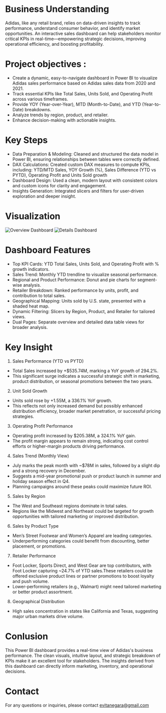 # Business Understanding
Adidas, like any retail brand, relies on data-driven insights to track performance, understand consumer behavior, and identify market opportunities. An interactive sales dashboard can help stakeholders monitor critical KPIs in real-time—empowering strategic decisions, improving operational efficiency, and boosting profitability.

# Project objectives :
- Create a dynamic, easy-to-navigate dashboard in Power BI to visualize Adidas sales performance based on Adidas sales data from 2020 and 2021.
- Track essential KPIs like Total Sales, Units Sold, and Operating Profit across various timeframes.
- Provide YOY (Year-over-Year), MTD (Month-to-Date), and YTD (Year-to-Date) breakdowns.
- Analyze trends by region, product, and retailer.
- Enhance decision-making with actionable insights.

# Key Steps
- Data Preparation & Modeling: Cleaned and structured the data model in Power BI, ensuring relationships between tables were correctly defined.
- DAX Calculations: Created custom DAX measures to compute KPIs, including: YTD/MTD Sales, YOY Growth (%), Sales Difference (YTD vs PYTD), Operating Profit and Units Sold growth
- Dashboard Design: Used a clean, modern layout with consistent colors and custom icons for clarity and engagement.
- Insights Generation: Integrated slicers and filters for user-driven exploration and deeper insight.

# Visualization
![Overview Dashboard](https://raw.githubusercontent.com/evitanegaraputri4/Adidas-Sales-Dashboard/main/Adidas%20Overview%20Dashbaord.png)
![Details Dashboard](https://raw.githubusercontent.com/evitanegaraputri4/Adidas-Sales-Dashboard/main/Adidash%20Details%20Dashboard.png)


# Dashboard Features 
- Top KPI Cards: YTD Total Sales, Units Sold, and Operating Profit with % growth indicators.
- Sales Trend: Monthly YTD trendline to visualize seasonal performance.
- Regional and Product Performance: Donut and pie charts for segment-wise analysis.
- Retailer Breakdown: Ranked performance by units, profit, and contribution to total sales.
- Geographical Mapping: Units sold by U.S. state, presented with a shaded heat map.
- Dynamic Filtering: Slicers by Region, Product, and Retailer for tailored views.
- Dual Pages: Separate overview and detailed data table views for broader analysis.

# Key Insight
1. Sales Performance (YTD vs PYTD)
- Total Sales increased by +$535.74M, marking a YoY growth of 294.2%.
- This significant surge indicates a successful strategic shift in marketing, product distribution, or seasonal promotions between the two years.
2. Unit Sold Growth
- Units sold rose by +1.55M, a 336.1% YoY growth.
- This reflects not only increased demand but possibly enhanced distribution efficiency, broader market penetration, or successful pricing strategies.
3. Operating Profit Performance
- Operating profit increased by $205.38M, a 324.1% YoY gain.
- The profit margin appears to remain strong, indicating cost control efforts or higher-margin products driving performance.
4. Sales Trend (Monthly View)
- July marks the peak month with ~$78M in sales, followed by a slight dip and a strong recovery in December.
- Suggests a mid-year promotional push or product launch in summer and holiday season effect in Q4.
- Planning campaigns around these peaks could maximize future ROI.
5. Sales by Region
- The West and Southeast regions dominate in total sales.
- Regions like the Midwest and Northeast could be targeted for growth opportunities with tailored marketing or improved distribution.
6. Sales by Product Type
- Men’s Street Footwear and Women’s Apparel are leading categories.
- Underperforming categories could benefit from discounting, better placement, or promotions.
7. Retailer Performance
- Foot Locker, Sports Direct, and West Gear are top contributors, with Foot Locker capturing ~24.7% of YTD sales.These retailers could be offered exclusive product lines or partner promotions to boost loyalty and push volume.
- Lower-performing retailers (e.g., Walmart) might need tailored marketing or better product assortment.
8. Geographical Distribution
- High sales concentration in states like California and Texas, suggesting major urban markets drive volume.

# Conlusion 
This Power BI dashboard provides a real-time view of Adidas's business performance. The clean visuals, intuitive layout, and strategic breakdown of KPIs make it an excellent tool for stakeholders. The insights derived from this dashboard can directly inform marketing, inventory, and operational decisions.

# Contact 
For any questions or inquiries, please contact evitanegara@gmail.com
